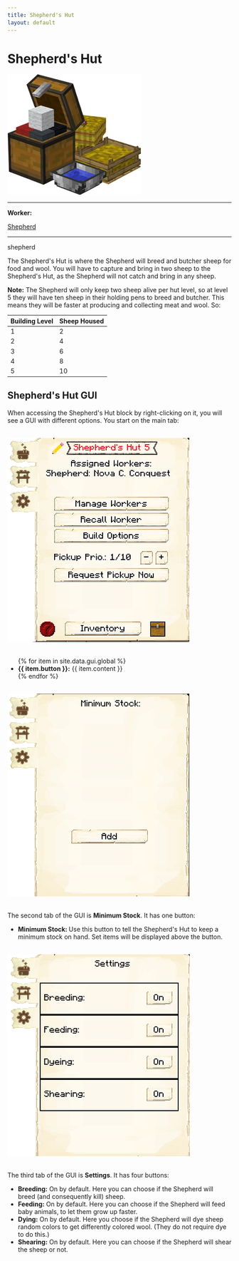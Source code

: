 ```yaml
---
title: Shepherd's Hut
layout: default
---
```

# Shepherd's Hut

<div class="infobox box text-center">
    <img src="../../assets/images/buildings/shepherd.png" alt="Shepherd's Hut" />
    <hr />
    <div class="row section-text text-left">
        <div class="col">
        <p><strong>Worker:</strong></p>
        </div>
        <div class="col">
        <p><a href="../workers/shepherd">Shepherd</a></p>
        </div>
    </div>
    <hr />
    <recipe>shepherd</recipe>
</div>

The Shepherd's Hut is where the Shepherd will breed and butcher sheep for food and wool. You will have to capture and bring in two sheep to the Shepherd's Hut, as the Shepherd will not catch and bring in any sheep.

**Note:** The Shepherd will only keep two sheep alive per hut level, so at level 5 they will have ten sheep in their holding pens to breed and butcher. This means they will be faster at producing and collecting meat and wool. So:


| Building Level | Sheep Housed |
| ----- | ----- |
| 1 | 2 |
| 2 | 4 |
| 3 | 6 |
| 4 | 8 |
| 5 | 10 |  

## Shepherd's Hut GUI

When accessing the Shepherd's Hut block by right-clicking on it, you will see a GUI with different options.  You start on the main tab:

<br>
<div class="row">
  <div class="col-sm-12 col-md">
    <img src="../../assets/images/gui/shepherdgui1.png" class="img-fluid mx-auto" alt="Herder GUI">
  </div>
  <div class="col-sm-12 col-md">
    <br>
    <ul>
      {% for item in site.data.gui.global %}
        <li><strong>{{ item.button }}:</strong> {{ item.content }}</li>
      {% endfor %}
    </ul>
  </div>
</div>

<br>
<div class="row">
  <div class="col-sm-12 col-md">
    <img src="../../assets/images/gui/shepherdgui2.png" class="img-fluid mx-auto" alt="Shepherd's Hut GUI 2">
  </div>
  <div class="col-sm-12 col-md">
    <br>
    <p>The second tab of the GUI is <strong>Minimum Stock</strong>.    It has one button:</p>
    <ul>
        <li><strong> Minimum Stock: </strong> Use this button to tell the Shepherd's Hut to keep a minimum stock on hand. Set items will be displayed above the button.</li>
    </ul>
  </div>
</div>  

<br>
<div class="row">
  <div class="col-sm-12 col-md">
    <img src="../../assets/images/gui/shepherdgui3.png" class="img-fluid mx-auto" alt="Shepherd's Hut GUI 3">
  </div>
  <div class="col-sm-12 col-md">
    <br>
    <p>The third tab of the GUI is <strong>Settings</strong>.  It has four buttons:</p>
    <ul>
      <li><b>Breeding:</b> On by default. Here you can choose if the Shepherd will breed (and consequently kill) sheep.</li>
      <li><b>Feeding:</b> On by default. Here you can choose if the Shepherd will feed baby animals, to let them grow up faster.</li>
      <li><b>Dying:</b> On by default. Here you choose if the Shepherd will dye sheep random colors to get differently colored wool. (They do not require dye to do this.)</li>
      <li><b>Shearing:</b> On by default. Here you can choose if the Shepherd will shear the sheep or not.</li>
    </ul>
  </div>
</div>  



